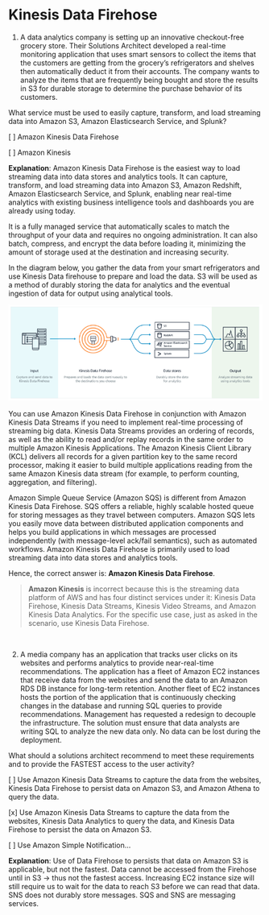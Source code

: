 # Kinesis Data Firehose

1. A data analytics company is setting up an innovative checkout-free grocery store. Their Solutions Architect developed a real-time monitoring application that uses smart sensors to collect the items that the customers are getting from the grocery’s refrigerators and shelves then automatically deduct it from their accounts. The company wants to analyze the items that are frequently being bought and store the results in S3 for durable storage to determine the purchase behavior of its customers.

What service must be used to easily capture, transform, and load streaming data into Amazon S3, Amazon Elasticsearch Service, and Splunk?

[ ] Amazon Kinesis Data Firehose

[ ] Amazon Kinesis

**Explanation**: Amazon Kinesis Data Firehose is the easiest way to load streaming data into data stores and analytics tools. It can capture, transform, and load streaming data into Amazon S3, Amazon Redshift, Amazon Elasticsearch Service, and Splunk, enabling near real-time analytics with existing business intelligence tools and dashboards you are already using today.

It is a fully managed service that automatically scales to match the throughput of your data and requires no ongoing administration. It can also batch, compress, and encrypt the data before loading it, minimizing the amount of storage used at the destination and increasing security.

In the diagram below, you gather the data from your smart refrigerators and use Kinesis Data firehouse to prepare and load the data. S3 will be used as a method of durably storing the data for analytics and the eventual ingestion of data for output using analytical tools.

![Fig. 1 Kinesis Data Firehose](../../../../img/applications/kinesis/kinesis-data-firehose/fig01.png)

You can use Amazon Kinesis Data Firehose in conjunction with Amazon Kinesis Data Streams if you need to implement real-time processing of streaming big data. Kinesis Data Streams provides an ordering of records, as well as the ability to read and/or replay records in the same order to multiple Amazon Kinesis Applications. The Amazon Kinesis Client Library (KCL) delivers all records for a given partition key to the same record processor, making it easier to build multiple applications reading from the same Amazon Kinesis data stream (for example, to perform counting, aggregation, and filtering).

Amazon Simple Queue Service (Amazon SQS) is different from Amazon Kinesis Data Firehose. SQS offers a reliable, highly scalable hosted queue for storing messages as they travel between computers. Amazon SQS lets you easily move data between distributed application components and helps you build applications in which messages are processed independently (with message-level ack/fail semantics), such as automated workflows. Amazon Kinesis Data Firehose is primarily used to load streaming data into data stores and analytics tools.

Hence, the correct answer is: **Amazon Kinesis Data Firehose**.

> **Amazon Kinesis** is incorrect because this is the streaming data platform of AWS and has four distinct services under it: Kinesis Data Firehose, Kinesis Data Streams, Kinesis Video Streams, and Amazon Kinesis Data Analytics. For the specific use case, just as asked in the scenario, use Kinesis Data Firehose.

<br />

2. A media company has an application that tracks user clicks on its websites and performs analytics to provide near-real-time recommendations. The application has a fleet of Amazon EC2 instances that receive data from the websites and send the data to an Amazon RDS DB instance for long-term retention. Another fleet of EC2 instances hosts the portion of the application that is continuously checking changes in the database and running SQL queries to provide recommendations. Management has requested a redesign to decouple the infrastructure. The solution must ensure that data analysts are writing SQL to analyze the new data only. No data can be lost during the deployment.

What should a solutions architect recommend to meet these requirements and to provide the FASTEST access to the user activity?

[ ] Use Amazon  Kinesis Data Streams to capture the data from the websites, Kinesis Data Firehose to persist data on Amazon S3, and Amazon Athena to query the data.

[x] Use Amazon Kinesis Data Streams to capture the data from the websites, Kinesis Data Analytics to query the data, and Kinesis Data Firehose to persist the data on Amazon S3.

[ ] Use Amazon Simple Notification...

**Explanation**: Use of Data Firehose to persists that data on Amazon S3 is applicable, but not the fastest. Data cannot be accessed from the Firehose until in S3 → thus not the fastest access. Increasing EC2 instance size will still require us to wait for the data to reach S3 before we can read that data. SNS does not durably store messages. SQS and SNS are messaging services.

<br />
